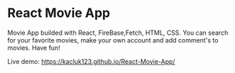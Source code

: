 # React Movie App
Movie App builded with React, FireBase,Fetch, HTML, CSS. You can search for your favorite movies, make your own account and add comment's to movies. Have fun!

Live demo: https://kacluk123.github.io/React-Movie-App/




